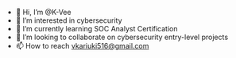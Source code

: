 - 👋 Hi, I’m @K-Vee
- 👀 I’m interested in cybersecurity
- 🌱 I’m currently learning SOC Analyst Certification
- 💞️ I’m looking to collaborate on cybersecurity entry-level projects
- 📫 How to reach vkariuki516@gmail.com

<!---
K-Vee/K-Vee is a ✨ special ✨ repository because its `README.md` (this file) appears on your GitHub profile.
You can click the Preview link to take a look at your changes.
--->
